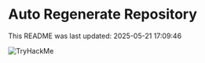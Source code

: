 # Auto Regenerate Repository

This README was last updated: 2025-05-21 17:09:46

 ![TryHackMe](https://tryhackme.com/badge/533634)